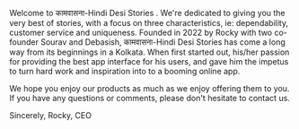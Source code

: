 Welcome to कामवासना-Hindi Desi Stories .  We're dedicated to giving you the very best of stories, with a focus on three characteristics, ie: dependability, customer service and uniqueness. Founded in 2022 by Rocky with two co-founder Sourav and Debasish, कामवासना-Hindi Desi Stories has come a long way from its beginnings in a Kolkata. When first started out, his/her passion for providing the best app interface for his users, and gave him the impetus to turn hard work and inspiration into to a booming online app.

We hope you enjoy our products as much as we enjoy offering them to you. If you have any questions or comments, please don't hesitate to contact us.

Sincerely, Rocky, CEO
